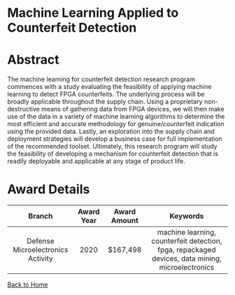 
Machine Learning Applied to Counterfeit Detection
=================================================

# Abstract


The machine learning for counterfeit detection research program commences with a study evaluating the feasibility of applying machine learning to detect FPGA counterfeits. The underlying process will be broadly applicable throughout the supply chain. Using a proprietary non-destructive means of gathering data from FPGA devices, we will then make use of the data in a variety of machine learning algorithms to determine the most efficient and accurate methodology for genuine/counterfeit indication using the provided data. Lastly, an exploration into the supply chain and deployment strategies will develop a business case for full implementation of the recommended toolset. Ultimately, this research program will study the feasibility of developing a mechanism for counterfeit detection that is readily deployable and applicable at any stage of product life.  

# Award Details

|Branch|Award Year|Award Amount|Keywords|
| :---: | :---: | :---: | :---: |
|Defense Microelectronics Activity|2020|$167,498|machine learning, counterfeit detection, fpga, repackaged devices, data mining, microelectronics|
  
  


[Back to Home](https://github.com/chrischow/dod_sbir_awards/JT/#594)